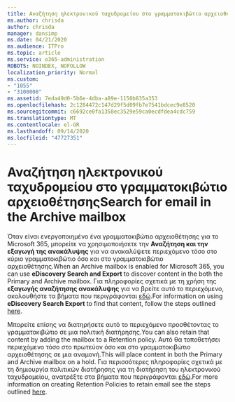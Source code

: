 ```yaml
---
title: Αναζήτηση ηλεκτρονικού ταχυδρομείου στο γραμματοκιβώτιο αρχειοθέτησης
ms.author: chrisda
author: chrisda
manager: dansimp
ms.date: 04/21/2020
ms.audience: ITPro
ms.topic: article
ms.service: o365-administration
ROBOTS: NOINDEX, NOFOLLOW
localization_priority: Normal
ms.custom:
- "1055"
- "3100008"
ms.assetid: 7eda49d0-5b6e-4dba-a89e-1150b835a353
ms.openlocfilehash: 2c1284472c147d29f5d09fb7e7541bdcec9e8520
ms.sourcegitcommit: c6692ce0fa1358ec3529e59ca0ecdfdea4cdc759
ms.translationtype: MT
ms.contentlocale: el-GR
ms.lasthandoff: 09/14/2020
ms.locfileid: "47727351"
---
```

# <a name="search-for-email-in-the-archive-mailbox"></a><span data-ttu-id="672aa-102">Αναζήτηση ηλεκτρονικού ταχυδρομείου στο γραμματοκιβώτιο αρχειοθέτησης</span><span class="sxs-lookup"><span data-stu-id="672aa-102">Search for email in the Archive mailbox</span></span>

<span data-ttu-id="672aa-103">Όταν είναι ενεργοποιημένο ένα γραμματοκιβώτιο αρχειοθέτησης για το Microsoft 365, μπορείτε να χρησιμοποιήσετε την **Αναζήτηση και την εξαγωγή της ανακάλυψης** για να ανακαλύψετε περιεχόμενο τόσο στο κύριο γραμματοκιβώτιο όσο και στο γραμματοκιβώτιο αρχειοθέτησης.</span><span class="sxs-lookup"><span data-stu-id="672aa-103">When an Archive mailbox is enabled for Microsoft 365, you can use **eDiscovery Search and Export** to discover content in the both the Primary and Archive mailbox.</span></span> <span data-ttu-id="672aa-104">Για πληροφορίες σχετικά με τη χρήση της **εξαγωγής αναζήτησης ανακάλυψης** για να βρείτε αυτό το περιεχόμενο, ακολουθήστε τα βήματα που περιγράφονται [εδώ](https://docs.microsoft.com/microsoft-365/compliance/export-search-results).</span><span class="sxs-lookup"><span data-stu-id="672aa-104">For information on using **eDiscovery Search Export** to find that content, follow the steps outlined [here](https://docs.microsoft.com/microsoft-365/compliance/export-search-results).</span></span>
  
<span data-ttu-id="672aa-105">Μπορείτε επίσης να διατηρήσετε αυτό το περιεχόμενο προσθέτοντας το γραμματοκιβώτιο σε μια πολιτική διατήρησης.</span><span class="sxs-lookup"><span data-stu-id="672aa-105">You can also retain that content by adding the mailbox to a Retention policy.</span></span> <span data-ttu-id="672aa-106">Αυτό θα τοποθετήσει περιεχόμενο τόσο στο πρωτεύον όσο και στο γραμματοκιβώτιο αρχειοθέτησης σε μια αναμονή.</span><span class="sxs-lookup"><span data-stu-id="672aa-106">This will place content in both the Primary and Archive mailbox on a hold.</span></span> <span data-ttu-id="672aa-107">Για περισσότερες πληροφορίες σχετικά με τη δημιουργία πολιτικών διατήρησης για τη διατήρηση του ηλεκτρονικού ταχυδρομείου, ανατρέξτε στα βήματα που περιγράφονται [εδώ](https://docs.microsoft.com/microsoft-365/compliance/retention-policies).</span><span class="sxs-lookup"><span data-stu-id="672aa-107">For more information on creating Retention Policies to retain email see the steps outlined [here](https://docs.microsoft.com/microsoft-365/compliance/retention-policies).</span></span>
  